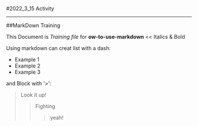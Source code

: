 #2022_3_15 Activity   
<hr/>   
##MarkDown Training   
   
This Document is *Training file* for **ow-to-use-markdown**  <<  Italics & Bold   
   
Using markdown can creat list with a dash:   
   
- Example 1   
- Example 2   
- Example 3   
   
and Block with '>':

>Look it up!
>>Fighting
>>>yeah!

